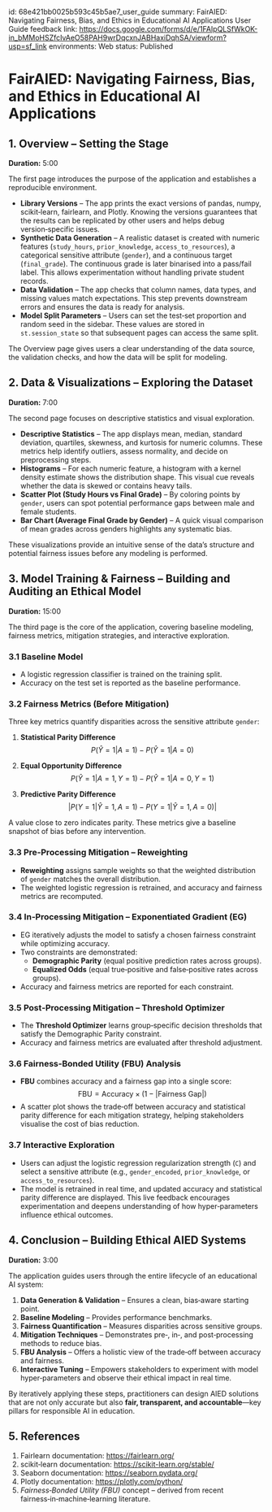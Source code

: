 id: 68e421bb0025b593c45b5ae7_user_guide
summary: FairAIED: Navigating Fairness, Bias, and Ethics in Educational AI Applications User Guide
feedback link: https://docs.google.com/forms/d/e/1FAIpQLSfWkOK-in_bMMoHSZfcIvAeO58PAH9wrDqcxnJABHaxiDqhSA/viewform?usp=sf_link
environments: Web
status: Published
# FairAIED: Navigating Fairness, Bias, and Ethics in Educational AI Applications

## 1. Overview – Setting the Stage
**Duration:** 5:00

The first page introduces the purpose of the application and establishes a reproducible environment.

- **Library Versions** – The app prints the exact versions of pandas, numpy, scikit‑learn, fairlearn, and Plotly. Knowing the versions guarantees that the results can be replicated by other users and helps debug version‑specific issues.
- **Synthetic Data Generation** – A realistic dataset is created with numeric features (`study_hours`, `prior_knowledge`, `access_to_resources`), a categorical sensitive attribute (`gender`), and a continuous target (`final_grade`). The continuous grade is later binarised into a pass/fail label. This allows experimentation without handling private student records.
- **Data Validation** – The app checks that column names, data types, and missing values match expectations. This step prevents downstream errors and ensures the data is ready for analysis.
- **Model Split Parameters** – Users can set the test‑set proportion and random seed in the sidebar. These values are stored in `st.session_state` so that subsequent pages can access the same split.

The Overview page gives users a clear understanding of the data source, the validation checks, and how the data will be split for modeling.



## 2. Data & Visualizations – Exploring the Dataset
**Duration:** 7:00

The second page focuses on descriptive statistics and visual exploration.

- **Descriptive Statistics** – The app displays mean, median, standard deviation, quartiles, skewness, and kurtosis for numeric columns. These metrics help identify outliers, assess normality, and decide on preprocessing steps.
- **Histograms** – For each numeric feature, a histogram with a kernel density estimate shows the distribution shape. This visual cue reveals whether the data is skewed or contains heavy tails.
- **Scatter Plot (Study Hours vs Final Grade)** – By coloring points by `gender`, users can spot potential performance gaps between male and female students.
- **Bar Chart (Average Final Grade by Gender)** – A quick visual comparison of mean grades across genders highlights any systematic bias.

These visualizations provide an intuitive sense of the data’s structure and potential fairness issues before any modeling is performed.



## 3. Model Training & Fairness – Building and Auditing an Ethical Model
**Duration:** 15:00

The third page is the core of the application, covering baseline modeling, fairness metrics, mitigation strategies, and interactive exploration.

### 3.1 Baseline Model
- A logistic regression classifier is trained on the training split.
- Accuracy on the test set is reported as the baseline performance.

### 3.2 Fairness Metrics (Before Mitigation)
Three key metrics quantify disparities across the sensitive attribute `gender`:

1. **Statistical Parity Difference**  
   $$P(\hat{Y}=1 | A=1) - P(\hat{Y}=1 | A=0)$$

2. **Equal Opportunity Difference**  
   $$P(\hat{Y}=1 | A=1, Y=1) - P(\hat{Y}=1 | A=0, Y=1)$$

3. **Predictive Parity Difference**  
   $$|P(Y=1 | \hat{Y}=1, A=1) - P(Y=1 | \hat{Y}=1, A=0)|$$

A value close to zero indicates parity. These metrics give a baseline snapshot of bias before any intervention.

### 3.3 Pre‑Processing Mitigation – Reweighting
- **Reweighting** assigns sample weights so that the weighted distribution of `gender` matches the overall distribution.
- The weighted logistic regression is retrained, and accuracy and fairness metrics are recomputed.

### 3.4 In‑Processing Mitigation – Exponentiated Gradient (EG)
- EG iteratively adjusts the model to satisfy a chosen fairness constraint while optimizing accuracy.
- Two constraints are demonstrated:
  - **Demographic Parity** (equal positive prediction rates across groups).
  - **Equalized Odds** (equal true‑positive and false‑positive rates across groups).
- Accuracy and fairness metrics are reported for each constraint.

### 3.5 Post‑Processing Mitigation – Threshold Optimizer
- The **Threshold Optimizer** learns group‑specific decision thresholds that satisfy the Demographic Parity constraint.
- Accuracy and fairness metrics are evaluated after threshold adjustment.

### 3.6 Fairness‑Bonded Utility (FBU) Analysis
- **FBU** combines accuracy and a fairness gap into a single score:  
  $$\text{FBU} = \text{Accuracy} \times (1 - |\text{Fairness Gap}|)$$
- A scatter plot shows the trade‑off between accuracy and statistical parity difference for each mitigation strategy, helping stakeholders visualise the cost of bias reduction.

### 3.7 Interactive Exploration
- Users can adjust the logistic regression regularization strength (`C`) and select a sensitive attribute (e.g., `gender_encoded`, `prior_knowledge`, or `access_to_resources`).
- The model is retrained in real time, and updated accuracy and statistical parity difference are displayed. This live feedback encourages experimentation and deepens understanding of how hyper‑parameters influence ethical outcomes.



## 4. Conclusion – Building Ethical AIED Systems
**Duration:** 3:00

The application guides users through the entire lifecycle of an educational AI system:

1. **Data Generation & Validation** – Ensures a clean, bias‑aware starting point.
2. **Baseline Modeling** – Provides performance benchmarks.
3. **Fairness Quantification** – Measures disparities across sensitive groups.
4. **Mitigation Techniques** – Demonstrates pre‑, in‑, and post‑processing methods to reduce bias.
5. **FBU Analysis** – Offers a holistic view of the trade‑off between accuracy and fairness.
6. **Interactive Tuning** – Empowers stakeholders to experiment with model hyper‑parameters and observe their ethical impact in real time.

By iteratively applying these steps, practitioners can design AIED solutions that are not only accurate but also **fair, transparent, and accountable**—key pillars for responsible AI in education.



## 5. References
1. Fairlearn documentation: https://fairlearn.org/  
2. scikit‑learn documentation: https://scikit-learn.org/stable/  
3. Seaborn documentation: https://seaborn.pydata.org/  
4. Plotly documentation: https://plotly.com/python/  
5. *Fairness‑Bonded Utility (FBU)* concept – derived from recent fairness‑in‑machine‑learning literature.  

